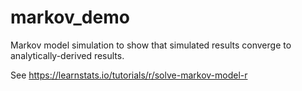 # markov_demo

Markov model simulation to show that simulated results converge to
analytically-derived results.

See https://learnstats.io/tutorials/r/solve-markov-model-r
